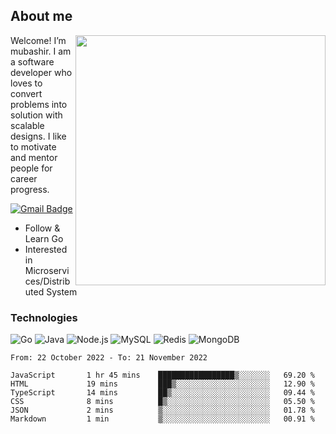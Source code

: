 ## About me

<img align="right" src="https://github-readme-stats-zhiwei-feng.vercel.app/api?username=mub4shir&show_icons=true" width="400" />

Welcome! I’m mubashir. I am a software developer who loves to convert problems into solution with scalable designs. I like to motivate and mentor people for career progress.

[![Gmail Badge](https://img.shields.io/badge/-mubashir11131719@gmail.com-c14438?style=flat-square&logo=Gmail&logoColor=white&link=mailto:mubashir11131719@gmail.com)](mailto:mubashir11131719@gmail.com)




- Follow & Learn Go
- Interested in Microservices/Distributed System


### Technologies
![Go](https://img.shields.io/badge/-Go-000000?style=flat-square&logo=go)
![Java](https://img.shields.io/badge/-Java-E34A86?style=flat-square&logo=java)
![Node.js](https://img.shields.io/badge/-Node.js-000000?style=flat-square&logo=node.js)
![MySQL](https://img.shields.io/badge/-MySQL-orange?style=flat-square&logo=MySQL)
![Redis](https://img.shields.io/badge/-Redis-black?style=flat-square&logo=Redis)
![MongoDB](https://img.shields.io/badge/-MongoDB-000000?style=flat-square&logo=mongodb)






<!--START_SECTION:waka-->

```text
From: 22 October 2022 - To: 21 November 2022

JavaScript       1 hr 45 mins    █████████████████▒░░░░░░░   69.20 %
HTML             19 mins         ███▒░░░░░░░░░░░░░░░░░░░░░   12.90 %
TypeScript       14 mins         ██▒░░░░░░░░░░░░░░░░░░░░░░   09.44 %
CSS              8 mins          █▒░░░░░░░░░░░░░░░░░░░░░░░   05.50 %
JSON             2 mins          ▒░░░░░░░░░░░░░░░░░░░░░░░░   01.78 %
Markdown         1 min           ▒░░░░░░░░░░░░░░░░░░░░░░░░   00.91 %
```

<!--END_SECTION:waka-->
</p>


